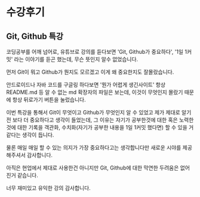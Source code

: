 # 수강후기

## Git, Github 특강

코딩공부를 어깨 넘어로, 유튜브로 강의를 듣다보면 'Git, Github가 중요하다', '1일 1커밋' 라는 이야기를 듣곤 했는데, 무슨 뜻인지 알수 없었습니다.

먼저 Git이 뭐고 Github가 뭔지도 모르겠고 이게 왜 중요한지도 잘몰랐습니다.

안드로이드나 자바 코드를 구글링 하다보면 '뭔가 어렵게 생긴사이트' 항상 README.md 등 알 수 없는 md 확장자의 파일은 보는데, 이것이 무엇인지 몰랐기 때문에 항상 뒤로가기 버튼을 눌렀습니다.



이번 특강을 통해서 Git이 무엇이고 Github가 무엇인지 알 수 있었고 제가 제대로 알기 전 보다 더 중요하다고 생각이 들었는데, 그 이유는 자기가 공부한것에 대한 혹은 노력한것에 대한 기록을 객관화, 수치화(자기가 공부한 내용을 1일 1커밋 했다면) 할 수 있을 거 같다는 생각이 듭니다.



물론 매일 매일 할 수 있는 의지가 가장 중요하다고는 생각합니다만 새로운 시야를 제공해주셔서 감사합니다.



아직은 현업에서 제대로 사용한건 아니지만 Git, Github에 대한 막연한 두려움은 없어진거 같습니다.

너무 재미있고 유익한 강의 감사합니다.

